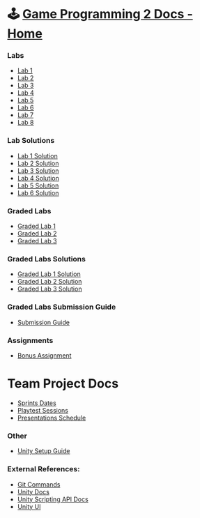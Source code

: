 <html>
<head>
    <link rel="shortcut icon" type="image/x-icon" href="favicon.ico?">
</head>
</html>

# 🕹️ [Game Programming 2 Docs - Home](https://abdullahzen.github.io/game-programming-docs/)

### Labs
* [Lab 1](./labs/lab_1.md)
* [Lab 2](./labs/lab_2.md)
* [Lab 3](./labs/lab_3.md)
* [Lab 4](./labs/lab_4.md)
* [Lab 5](./labs/lab_5.md)
* [Lab 6](./labs/lab_6.md)
* [Lab 7](./labs/lab_7.md)
* [Lab 8](./labs/lab_8.md)


### Lab Solutions
* [Lab 1 Solution](https://github.com/abdullahzen/game-programming-solutions/tree/main/Lab_1_Solution)
* [Lab 2 Solution](https://github.com/abdullahzen/game-programming-solutions/tree/main/Lab_2_Solution)
* [Lab 3 Solution](https://github.com/abdullahzen/game-programming-solutions/tree/main/Lab_3_Solution)
* [Lab 4 Solution](https://github.com/abdullahzen/game-programming-solutions/tree/main/Lab_4_Solution)
* [Lab 5 Solution](https://github.com/abdullahzen/game-programming-solutions/tree/main/Lab_5_Solution)
* [Lab 6 Solution](https://github.com/abdullahzen/game-programming-solutions/tree/main/Lab_6_Solution)

### Graded Labs
* [Graded Lab 1](./graded_labs/graded_lab_1.md)
* [Graded Lab 2](./graded_labs/graded_lab_2.md)
* [Graded Lab 3](./graded_labs/graded_lab_3.md)

### Graded Labs Solutions
* [Graded Lab 1 Solution](https://github.com/abdullahzen/game-programming-solutions/tree/main/Graded_Lab_1_Solution)
* [Graded Lab 2 Solution](https://github.com/abdullahzen/game-programming-solutions/tree/main/Graded_Lab_2_Solution)
* [Graded Lab 3 Solution](https://github.com/abdullahzen/game-programming-solutions/tree/main/Graded_Lab_3_Solution)

### Graded Labs Submission Guide
* [Submission Guide](./graded_labs/submission_guide.md)

### Assignments
* [Bonus Assignment](./assignments/assignment.md)

# Team Project Docs
* [Sprints Dates](./project/sprint_dates.md)
* [Playtest Sessions](./project/playtest_sessions.md)
* [Presentations Schedule](./project/presentations.md)

### Other
* [Unity Setup Guide](./unity_install.md)

### External References:
* [Git Commands](https://git-scm.com/docs/git)
* [Unity Docs](https://docs.unity3d.com/2021.3/Documentation/Manual/index.html)
* [Unity Scripting API Docs](https://docs.unity3d.com/2021.3/Documentation/ScriptReference/index.html)
* [Unity UI](https://docs.unity3d.com/Packages/com.unity.ugui@1.0/manual/index.html)

